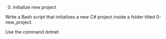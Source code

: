 0. Initialize new project

Write a Bash script that initializes a new C# project inside a folder titled 0-new_project.

Use the command dotnet
